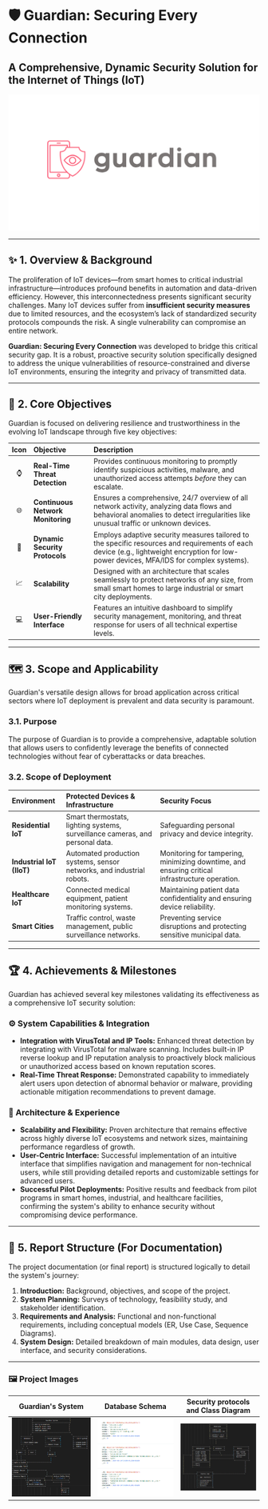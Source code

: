 # 🛡️ Guardian: Securing Every Connection

## A Comprehensive, Dynamic Security Solution for the Internet of Things (IoT)

<p align="center">
  <img src="https://github.com/root-cyborg127/Guardian-Securing-Every-Connection-PRIVATE-/blob/main/guardian.png" alt="Guardian System Dashboard Mockup" width="700"/> 
  <br>

</p>

---

## ✨ 1. Overview & Background

The proliferation of IoT devices—from smart homes to critical industrial infrastructure—introduces profound benefits in automation and data-driven efficiency. However, this interconnectedness presents significant security challenges. Many IoT devices suffer from **insufficient security measures** due to limited resources, and the ecosystem’s lack of standardized security protocols compounds the risk. A single vulnerability can compromise an entire network.

**Guardian: Securing Every Connection** was developed to bridge this critical security gap. It is a robust, proactive security solution specifically designed to address the unique vulnerabilities of resource-constrained and diverse IoT environments, ensuring the integrity and privacy of transmitted data.

---

## 🎯 2. Core Objectives

Guardian is focused on delivering resilience and trustworthiness in the evolving IoT landscape through five key objectives:

| Icon | Objective | Description |
| :---: | :--- | :--- |
| ⌚ | **Real-Time Threat Detection** | Provides continuous monitoring to promptly identify suspicious activities, malware, and unauthorized access attempts *before* they can escalate. |
| 🌐 | **Continuous Network Monitoring** | Ensures a comprehensive, 24/7 overview of all network activity, analyzing data flows and behavioral anomalies to detect irregularities like unusual traffic or unknown devices. |
| 🔄 | **Dynamic Security Protocols** | Employs adaptive security measures tailored to the specific resources and requirements of each device (e.g., lightweight encryption for low-power devices, MFA/IDS for complex systems). |
| 📈 | **Scalability** | Designed with an architecture that scales seamlessly to protect networks of any size, from small smart homes to large industrial or smart city deployments. |
| 💻 | **User-Friendly Interface** | Features an intuitive dashboard to simplify security management, monitoring, and threat response for users of all technical expertise levels. |

---

## 🗺️ 3. Scope and Applicability

Guardian's versatile design allows for broad application across critical sectors where IoT deployment is prevalent and data security is paramount.

### 3.1. Purpose
The purpose of Guardian is to provide a comprehensive, adaptable solution that allows users to confidently leverage the benefits of connected technologies without fear of cyberattacks or data breaches.

### 3.2. Scope of Deployment
| Environment | Protected Devices & Infrastructure | Security Focus |
| :--- | :--- | :--- |
| **Residential IoT** | Smart thermostats, lighting systems, surveillance cameras, and personal data. | Safeguarding personal privacy and device integrity. |
| **Industrial IoT (IIoT)** | Automated production systems, sensor networks, and industrial robots. | Monitoring for tampering, minimizing downtime, and ensuring critical infrastructure operation. |
| **Healthcare IoT** | Connected medical equipment, patient monitoring systems. | Maintaining patient data confidentiality and ensuring device reliability. |
| **Smart Cities** | Traffic control, waste management, public surveillance networks. | Preventing service disruptions and protecting sensitive municipal data. |

---

## 🏆 4. Achievements & Milestones

Guardian has achieved several key milestones validating its effectiveness as a comprehensive IoT security solution:

### ⚙️ System Capabilities & Integration

* **Integration with VirusTotal and IP Tools:** Enhanced threat detection by integrating with VirusTotal for malware scanning. Includes built-in IP reverse lookup and IP reputation analysis to proactively block malicious or unauthorized access based on known reputation scores.
* **Real-Time Threat Response:** Demonstrated capability to immediately alert users upon detection of abnormal behavior or malware, providing actionable mitigation recommendations to prevent damage.

### 📐 Architecture & Experience

* **Scalability and Flexibility:** Proven architecture that remains effective across highly diverse IoT ecosystems and network sizes, maintaining performance regardless of growth.
* **User-Centric Interface:** Successful implementation of an intuitive interface that simplifies navigation and management for non-technical users, while still providing detailed reports and customizable settings for advanced users.
* **Successful Pilot Deployments:** Positive results and feedback from pilot programs in smart homes, industrial, and healthcare facilities, confirming the system's ability to enhance security without compromising device performance.

---

## 📂 5. Report Structure (For Documentation)

The project documentation (or final report) is structured logically to detail the system's journey:

1.  **Introduction:** Background, objectives, and scope of the project.
2.  **System Planning:** Surveys of technology, feasibility study, and stakeholder identification.
3.  **Requirements and Analysis:** Functional and non-functional requirements, including conceptual models (ER, Use Case, Sequence Diagrams).
4.  **System Design:** Detailed breakdown of main modules, data design, user interface, and security considerations.

---

### 🖼️ Project Images




| Guardian's System | Database Schema | Security protocols and Class Diagram |
| :---: | :---: | :---: |
| <img src="https://github.com/root-cyborg127/Guardian-Securing-Every-Connection-PRIVATE-/blob/main/guardian-system.png" alt="Diagram showing the flow of data through Guardian's System" width="300"/> | <img src="https://github.com/root-cyborg127/Guardian-Securing-Every-Connection-PRIVATE-/blob/main/ips.png" alt="Database Schema" width="300"/> | <img src="https://github.com/root-cyborg127/Guardian-Securing-Every-Connection-PRIVATE-/blob/main/diagram.png" alt="Infographic showing security protocols and Class Diagram" width="300"/> |
